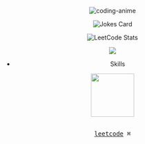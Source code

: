 <div align="center">
  
![coding-anime]([https://github.com/Wefdzen/Wefdzen/assets/108589201/781e93bb-c1e9-41e2-aea4-9004c05d89a8](https://user-images.githubusercontent.com/74038190/212284158-e840e285-664b-44d7-b79b-e264b5e54825.gif))

<img src="https://readme-jokes.vercel.app/api" alt="Jokes Card" />

![LeetCode Stats](https://leetcard.jacoblin.cool/wefdzen?theme=nord&font=Chivo)

![](https://github-profile-summary-cards.vercel.app/api/cards/repos-per-language?username=daniilshat&theme=solarized_dark)
- Skills
<img src="https://user-images.githubusercontent.com/74038190/212284087-bbe7e430-757e-4901-90bf-4cd2ce3e1852.gif" width="100">
<br><br>
<p align="center">
  <samp>
    <a href="https://leetcode.com/wefdzen/">leetcode</a> ⌘
  </samp>
</p>
